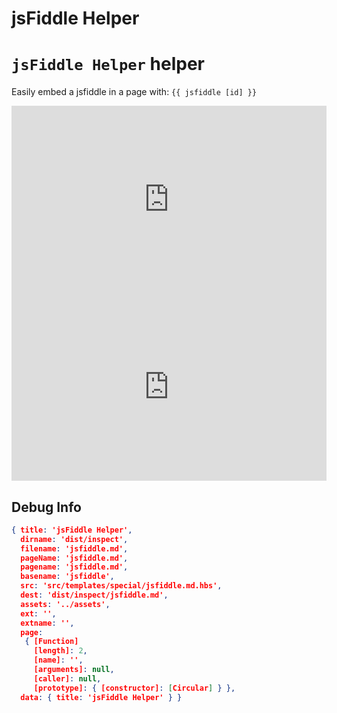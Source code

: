 # jsFiddle Helper


# `jsFiddle Helper` helper
Easily embed a jsfiddle in a page with: `{{ jsfiddle [id] }}`



<iframe width="100%" height="300" src="http://jsfiddle.net/VfSv9/embedded/result,js,html,css/presentation/" allowfullscreen="allowfullscreen" frameborder="0"></iframe>

<iframe width="100%" height="300" src="http://jsfiddle.net/VfSv9/embedded/css,html/presentation/" allowfullscreen="allowfullscreen" frameborder="0"></iframe>

## Debug Info

``` json
{ title: 'jsFiddle Helper',
  dirname: 'dist/inspect',
  filename: 'jsfiddle.md',
  pageName: 'jsfiddle.md',
  pagename: 'jsfiddle.md',
  basename: 'jsfiddle',
  src: 'src/templates/special/jsfiddle.md.hbs',
  dest: 'dist/inspect/jsfiddle.md',
  assets: '../assets',
  ext: '',
  extname: '',
  page: 
   { [Function]
     [length]: 2,
     [name]: '',
     [arguments]: null,
     [caller]: null,
     [prototype]: { [constructor]: [Circular] } },
  data: { title: 'jsFiddle Helper' } }
```

